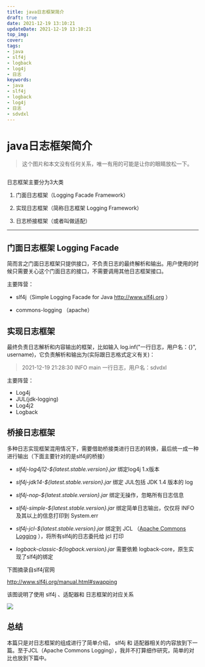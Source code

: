 ```yaml
---
title: java日志框架简介
draft: true
date: 2021-12-19 13:10:21
updateDate: 2021-12-19 13:10:21
top_img:
cover:
tags:
- java
- slf4j
- logback
- log4j
- 日志
keywords:
- java
- slf4j
- logback
- log4j
- 日志
- sdvdxl
---
```


# java日志框架简介

> 这个图片和本文没有任何关系，唯一有用的可能是让你的眼睛放松一下。

<img title="" src="https://public-links.todu.top/1639903881.png?imageMogr2/thumbnail/!100p" alt="" data-align="inline">

日志框架主要分为3大类

1. 门面日志框架（Logging Facade Framework）

2. 实现日志框架（简称日志框架 Logging Framework）

3. 日志桥接框架（或者叫做适配）

---

## 门面日志框架 Logging Facade

简而言之门面日志框架只提供接口，不负责日志的最终解析和输出。用户使用的时候只需要关心这个门面日志的接口，不需要调用其他日志框架接口。

主要阵营：

- slf4j（Simple Logging Facade for Java http://www.slf4j.org ）

- commons-logging （apache）

## 实现日志框架

最终负责日志解析和内容输出的框架，比如输入 log.inf("一行日志，用户名：{}", username)，它负责解析和输出为(实际跟日志格式定义有关)：

> 2021-12-19 21:28:30 INFO main 一行日志，用户名：sdvdxl 

主要阵营：

- Log4j
- JUL(jdk-logging)
- Log4j2
- Logback

## 桥接日志框架

多种日志实现框架混用情况下，需要借助桥接类进行日志的转换，最后统一成一种进行输出（下面主要针对的是slf4j的桥接）

- *slf4j-log4j12-${latest.stable.version}.jar* 绑定log4j 1.x版本

- *slf4j-jdk14-${latest.stable.version}.jar* 绑定 JUL包括 JDK 1.4 版本的 log

- *slf4j-nop-${latest.stable.version}.jar* 绑定无操作，忽略所有日志信息

- *slf4j-simple-${latest.stable.version}.jar* 绑定简单日志输出，仅仅将 INFO 及其以上的信息打印到 System.err

- *slf4j-jcl-${latest.stable.version}.jar* 绑定到 JCL （[Apache Commons Logging](http://commons.apache.org/logging/) ），将所有slf4j的日志委托给 jcl 打印

- *logback-classic-\${logback.version}.jar*  需要依赖 logback-core，原生实现了slf4j的绑定

下图摘录自slf4j官网

http://www.slf4j.org/manual.html#swapping

该图说明了使用 slf4j 、适配器和 日志框架的对应关系

![](https://public-links.todu.top/1639915616.png?imageMogr2/thumbnail/!100p)



## 总结

本篇只是对日志框架的组成进行了简单介绍， slf4j 和 适配器相关的内容放到下一篇。至于JCL（Apache Commons Logging），我并不打算细作研究，简单的对比也放到下篇中。
